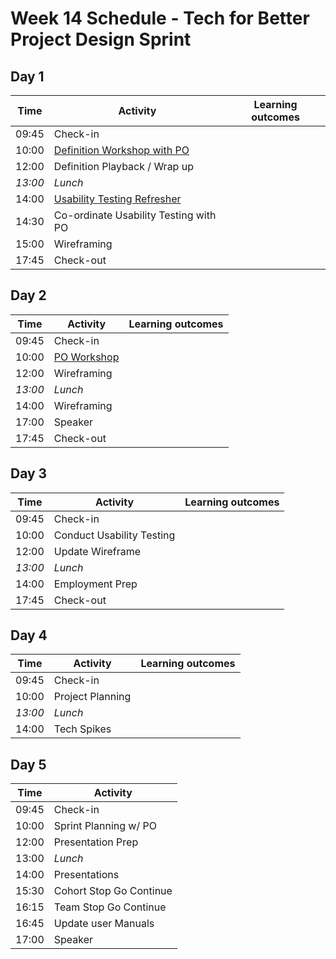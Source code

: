 # Week 14 Schedule - Tech for Better Project Design Sprint

## Day 1

| Time    | Activity                                  | Learning outcomes |
| ------- | ----------------------------------------- | ----------------- |
| 09:45   | Check-in                                  |                   |
| 10:00   | [Definition Workshop with PO][def-slides] |                   |
| 12:00   | Definition Playback / Wrap up             |                   |
| _13:00_ | _Lunch_                                   |                   |
| 14:00   | [Usability Testing Refresher][ut-slides]  |                   |
| 14:30   | Co-ordinate Usability Testing with PO     |                   |
| 15:00   | Wireframing                               |                   |
| 17:45   | Check-out                                 |                   |

[def-slides]: https://docs.google.com/presentation/d/15c3DstgW4W-cFAjTV3LRNuvS9D7Ny5_UMOMYqW-Nvj0/edit?usp=sharing
[ut-slides]: https://docs.google.com/presentation/d/10VxYiFBmwLevEH3V6AP74ibf_JRt51Gd-295TICrWQU/edit?usp=sharing

## Day 2

| Time    | Activity                 | Learning outcomes |
| ------- | ------------------------ | ----------------- |
| 09:45   | Check-in                 |                   |
| 10:00   | [PO Workshop][po-slides] |                   |
| 12:00   | Wireframing              |                   |
| _13:00_ | _Lunch_                  |                   |
| 14:00   | Wireframing              |                   |
| 17:00   | Speaker                  |                   |
| 17:45   | Check-out                |                   |

[po-slides]: https://docs.google.com/presentation/d/1l2q87_ihk8HM7nnjHd2O1Ufe5dePz_0iX7WdDO412_k/edit?usp=sharing

## Day 3

| Time    | Activity                  | Learning outcomes |
| ------- | ------------------------- | ----------------- |
| 09:45   | Check-in                  |                   |
| 10:00   | Conduct Usability Testing |                   |
| 12:00   | Update Wireframe          |                   |
| _13:00_ | _Lunch_                   |                   |
| 14:00   | Employment Prep           |                   |
| 17:45   | Check-out                 |                   |

## Day 4

| Time    | Activity         | Learning outcomes |
| ------- | ---------------- | ----------------- |
| 09:45   | Check-in         |                   |
| 10:00   | Project Planning |                   |
| _13:00_ | _Lunch_          |                   |
| 14:00   | Tech Spikes      |                   |

## Day 5

| Time  | Activity                |
| ----- | ----------------------- |
| 09:45 | Check-in                |
| 10:00 | Sprint Planning w/ PO   |
| 12:00 | Presentation Prep       |
| 13:00 | _Lunch_                 |
| 14:00 | Presentations           |
| 15:30 | Cohort Stop Go Continue |
| 16:15 | Team Stop Go Continue   |
| 16:45 | Update user Manuals     |
| 17:00 | Speaker                 |
